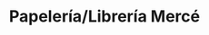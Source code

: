 ---
title: "Papelería/Librería Mercé"
url: /sant-boi-de-llobregat/papeleria-libreria-merce/
shop: material de oficina
---